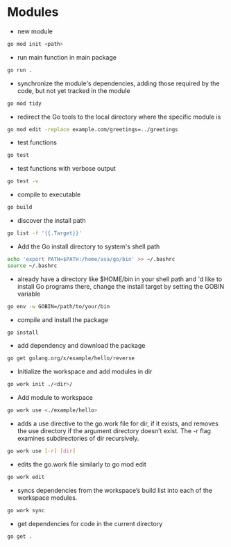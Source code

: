 # Modules

- new module
```bash
go mod init <path>
```

- run main function in main package
```bash
go run .
```

- synchronize the module's dependencies, adding those required by the code, but not yet tracked in the module
```bash
go mod tidy
```

- redirect the Go tools to the local directory where the specific module is
```bash
go mod edit -replace example.com/greetings=../greetings
```

- test functions
```bash
go test
```

- test functions with verbose output
```bash
go test -v
```

- compile to executable
```bash
go build
```

- discover the install path 
```bash
go list -f '{{.Target}}'
```

- Add the Go install directory to system's shell path
```bash
echo 'export PATH=$PATH:/home/asa/go/bin' >> ~/.bashrc
source ~/.bashrc
```

- already have a directory like $HOME/bin in your shell path and 'd like to install Go programs there, change the install target by setting the GOBIN variable
```bash
go env -w GOBIN=/path/to/your/bin
```

- compile and install the package
```bash
go install
```

- add dependency and download the package
```bash
go get golang.org/x/example/hello/reverse
```

- Initialize the workspace and add modules in dir
```bash
go work init ./<dir>/
```

- Add module to workspace
```bash
go work use <./example/hello>
```

- adds a use directive to the go.work file for dir, if it exists, and removes the use directory if the argument directory doesn’t exist.
The -r flag examines subdirectories of dir recursively.
```bash
go work use [-r] [dir]
```

- edits the go.work file similarly to go mod edit
```bash
go work edit
```

- syncs dependencies from the workspace’s build list into each of the workspace modules.
```bash
go work sync
```

- get dependencies for code in the current directory
```bash
go get .
```
